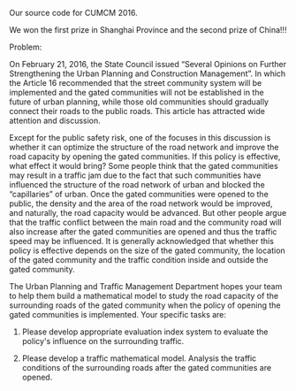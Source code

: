 Our source code for CUMCM 2016.

We won the first prize in Shanghai Province and the second prize of China!!!

Problem:

On February 21, 2016, the State Council issued “Several Opinions on Further Strengthening the Urban Planning and Construction Management”. In which the Article 16 recommended that the street community system will be implemented and the gated communities will not be established in the future of urban planning, while those old communities should gradually connect their roads to the public roads. This article has attracted wide attention and discussion.

Except for the public safety risk, one of the focuses in this discussion is whether it can optimize the structure of the road network and improve the road capacity by opening the gated communities. If this policy is effective, what effect it would bring? Some people think that the gated communities may result in a traffic jam due to the fact that such communities have influenced the structure of the road network of urban and blocked the “capillaries” of urban. Once the gated communities were opened to the public, the density and the area of the road network would be improved, and naturally, the road capacity would be advanced. But other people argue that the traffic conflict between the main road and the community road will also increase after the gated communities are opened and thus the traffic speed may be influenced. It is generally acknowledged that whether this policy is effective depends on the size of the gated community, the location of the gated community and the traffic condition inside and outside the gated community.

The Urban Planning and Traffic Management Department hopes your team to help them build a mathematical model to study the road capacity of the surrounding roads of the gated community when the policy of opening the gated communities is implemented. Your specific tasks are:

1. Please develop appropriate evaluation index system to evaluate the policy's influence on the surrounding traffic.

2. Please develop a traffic mathematical model. Analysis the traffic conditions of the surrounding roads after the gated communities are opened.
